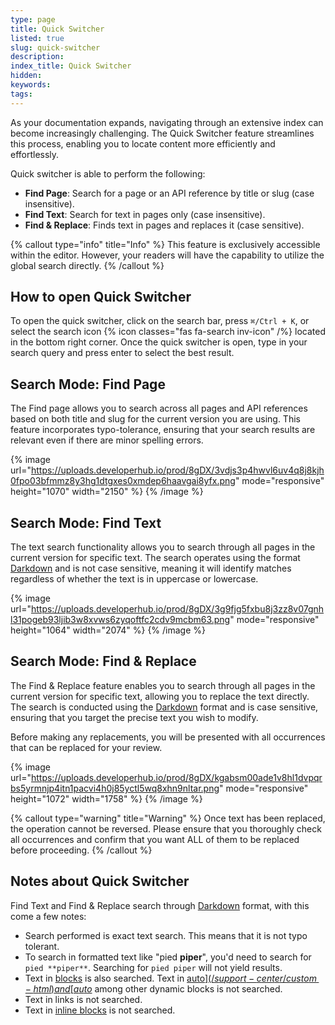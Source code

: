 ```yaml
---
type: page
title: Quick Switcher
listed: true
slug: quick-switcher
description: 
index_title: Quick Switcher
hidden: 
keywords: 
tags: 
---
```


As your documentation expands, navigating through an extensive index can become increasingly challenging. The Quick Switcher feature streamlines this process, enabling you to locate content more efficiently and effortlessly.

Quick switcher is able to perform the following:

- **Find Page**: Search for a page or an API reference by title or slug (case insensitive).
- **Find Text**: Search for text in pages only (case insensitive).
- **Find & Replace**: Finds text in pages and replaces it (case sensitive).

{% callout type="info" title="Info" %}
This feature is exclusively accessible within the editor. However, your readers will have the capability to utilize the global search directly.
{% /callout %}

## How to open Quick Switcher

To open the quick switcher, click on the search bar, press `⌘/Ctrl + K`, or select the search icon {% icon classes="fas fa-search inv-icon" /%} located in the bottom right corner. Once the quick switcher is open, type in your search query and press enter to select the best result.

## Search Mode: Find Page

The Find page allows you to search across all pages and API references based on both title and slug for the current version you are using. This feature incorporates typo-tolerance, ensuring that your search results are relevant even if there are minor spelling errors.

{% image url="https://uploads.developerhub.io/prod/8gDX/3vdjs3p4hwvl6uv4q8j8kjh0fpo03bfmmz8y3hg1dtgxes0xmdep6haavgai8yfx.png" mode="responsive" height="1070" width="2150" %}
{% /image %}

## Search Mode: Find Text

The text search functionality allows you to search through all pages in the current version for specific text. The search operates using the format [Darkdown](/support-center/exporting-documentation#darkdown) and is not case sensitive, meaning it will identify matches regardless of whether the text is in uppercase or lowercase.

{% image url="https://uploads.developerhub.io/prod/8gDX/3g9fjg5fxbu8j3zz8v07gnhl31pogeb93ljib3w8xvws6zyqoftfc2cdv9mcbm63.png" mode="responsive" height="1064" width="2074" %}
{% /image %}

## Search Mode: Find & Replace

The Find & Replace feature enables you to search through all pages in the current version for specific text, allowing you to replace the text directly. The search is conducted using the [Darkdown](/support-center/exporting-documentation#darkdown) format and is case sensitive, ensuring that you target the precise text you wish to modify.

Before making any replacements, you will be presented with all occurrences that can be replaced for your review.

{% image url="https://uploads.developerhub.io/prod/8gDX/kgabsm00ade1v8hl1dvpqrbs5yrmnjp4itn1pacvi4h0j85yctl5wq8xhn9nltar.png" mode="responsive" height="1072" width="1758" %}
{% /image %}

{% callout type="warning" title="Warning" %}
Once text has been replaced, the operation cannot be reversed. Please ensure that you thoroughly check all occurrences and confirm that you want ALL of them to be replaced before proceeding.
{% /callout %}

## Notes about Quick Switcher

Find Text and Find & Replace search through [Darkdown](/support-center/exporting-documentation#darkdown) format, with this come a few notes:

- Search performed is exact text search. This means that it is not typo tolerant.
- To search in formatted text like "pied **piper**", you'd need to search for `pied **piper**`. Searching for `pied piper` will not yield results.
- Text in [blocks](/support-center/blocks) is also searched. Text in [auto$](/support-center/custom-html) and [auto$](/support-center/synced-blocks) among other dynamic blocks is not searched.
- Text in links is not searched.
- Text in [inline blocks](/support-center/blocks#inline-blocks) is not searched.